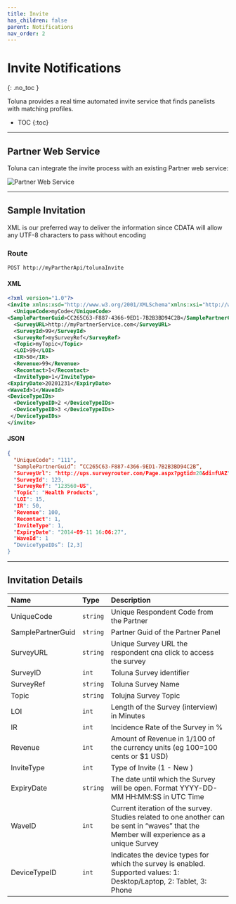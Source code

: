 ```yaml
---
title: Invite
has_children: false
parent: Notifications
nav_order: 2
---
```


# Invite  Notifications
{: .no_toc }

Toluna provides a real time automated invite service that finds panelists with matching profiles.


* TOC
{:toc}

---

## Partner Web Service

Toluna can integrate the invite process with an existing Partner web service:

![Partner Web Service](https://github.com/josh-toluna/tolunaintegratedpaneldocs/blob/master/resources/Screenshot%202020-02-05%20at%2011.21.03.png?raw=true)

---

## Sample Invitation

XML is our preferred way to deliver the information since CDATA will allow any UTF-8 characters to pass
without encoding

### Route
```plaintext
POST http://myPartherApi/tolunaInvite
```

#### XML
```XML
<?xml version="1.0"?>
<invite xmlns:xsd="http://www.w3.org/2001/XMLSchema"xmlns:xsi="http://www.w3.org/2001/XMLSchema-instance"> 
  <UniqueCode>myCode</UniqueCode>
<SamplePartnerGuid>CC265C63-F887-4366-9ED1-7B2B3BD94C2B</SamplePartnerGuid>
  <SurveyURL>http://myPartnerService.com</SurveyURL>
  <SurveyId>99</SurveyId>
  <SurveyRef>mySurveyRef</SurveyRef>
  <Topic>myTopic</Topic>
  <LOI>99</LOI>
  <IR>50</IR>
  <Revenue>99</Revenue>
  <Recontact>1</Recontact>
  <InviteType>1</InviteType>
<ExpiryDate>20201231</ExpiryDate>
<WaveId>1</WaveId>
<DeviceTypeIDs>
  <DeviceTypeID>2 </DeviceTypeIDs>
  <DeviceTypeID>3 </DeviceTypeIDs>
 </DeviceTypeIDs>
</invite>
```

#### JSON
```json
{
  "UniqueCode": "111",
  "SamplePartnerGuid”: “CC265C63-F887-4366-9ED1-7B2B3BD94C2B”,
  "SurveyUrl": "http://ups.surveyrouter.com/Page.aspx?pgtid=20&di=fUAZ",
  "SurveyId": 123,
  "SurveyRef": "123560-US",
  "Topic": "Health Products",
  "LOI": 15,
  "IR": 50,
  "Revenue": 100,
  "Recontact": 1,
  "InviteType": 1,
  "ExpiryDate": "2014-09-11 16:06:27",
  "WaveId": 1
  “DeviceTypeIDs”: [2,3]
}
```

---

## Invitation Details

| Name | Type | Description |
| :--- | :--- | :--- |
| UniqueCode | ```string``` | Unique Respondent Code from the Partner |
| SamplePartnerGuid | ```string``` | Partner Guid of the Partner Panel |
| SurveyURL | ```string``` | Unique Survey URL the respondent cna click to access the survey |
| SurveyID | ```int``` | Toluna Survey identifier |
| SurveyRef | ```string``` | Toluna Survey Name |
| Topic | ```string``` | Tolujna Survey Topic |
| LOI | ```int``` | Length of the Survey (interview) in Minutes |
| IR | ```int``` | Incidence Rate of the Survey in % |
| Revenue | ```int``` | Amount of Revenue in 1/100 of the currency units (eg 100=100 cents or $1 USD) |
| InviteType | ```int``` | Type of Invite (1 - New ) |
| ExpiryDate | ```string``` | The date until which the Survey will be open. Format YYYY-DD-MM HH:MM:SS in UTC Time |
| WaveID | ```int``` | Current iteration of the survey. Studies related to one another can be sent in “waves” that the Member will experience as a unique Survey |
| DeviceTypeID | ```int``` | Indicates the device types for which the survey is enabled. Supported values: 1: Desktop/Laptop, 2: Tablet, 3: Phone |

